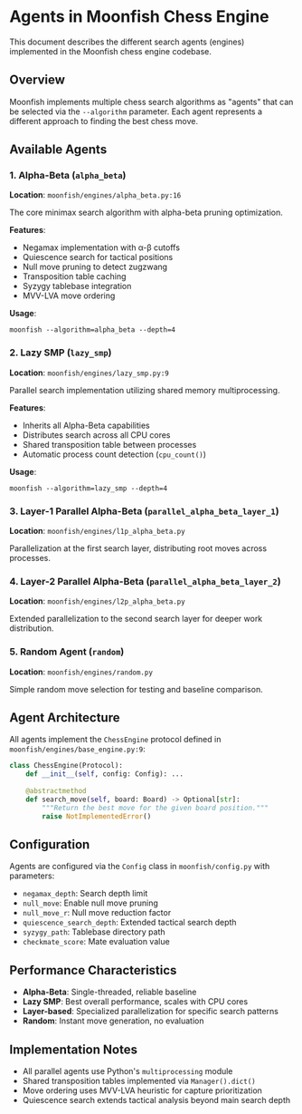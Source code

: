 # Agents in Moonfish Chess Engine

This document describes the different search agents (engines) implemented in the Moonfish chess engine codebase.

## Overview

Moonfish implements multiple chess search algorithms as "agents" that can be selected via the `--algorithm` parameter. Each agent represents a different approach to finding the best chess move.

## Available Agents

### 1. Alpha-Beta (`alpha_beta`)
**Location**: `moonfish/engines/alpha_beta.py:16`

The core minimax search algorithm with alpha-beta pruning optimization.

**Features**:
- Negamax implementation with α-β cutoffs
- Quiescence search for tactical positions
- Null move pruning to detect zugzwang
- Transposition table caching
- Syzygy tablebase integration
- MVV-LVA move ordering

**Usage**:
```shell
moonfish --algorithm=alpha_beta --depth=4
```

### 2. Lazy SMP (`lazy_smp`)
**Location**: `moonfish/engines/lazy_smp.py:9`

Parallel search implementation utilizing shared memory multiprocessing.

**Features**:
- Inherits all Alpha-Beta capabilities
- Distributes search across all CPU cores
- Shared transposition table between processes
- Automatic process count detection (`cpu_count()`)

**Usage**:
```shell
moonfish --algorithm=lazy_smp --depth=4
```

### 3. Layer-1 Parallel Alpha-Beta (`parallel_alpha_beta_layer_1`)
**Location**: `moonfish/engines/l1p_alpha_beta.py`

Parallelization at the first search layer, distributing root moves across processes.

### 4. Layer-2 Parallel Alpha-Beta (`parallel_alpha_beta_layer_2`)
**Location**: `moonfish/engines/l2p_alpha_beta.py`

Extended parallelization to the second search layer for deeper work distribution.

### 5. Random Agent (`random`)
**Location**: `moonfish/engines/random.py`

Simple random move selection for testing and baseline comparison.

## Agent Architecture

All agents implement the `ChessEngine` protocol defined in `moonfish/engines/base_engine.py:9`:

```python
class ChessEngine(Protocol):
    def __init__(self, config: Config): ...
    
    @abstractmethod
    def search_move(self, board: Board) -> Optional[str]:
        """Return the best move for the given board position."""
        raise NotImplementedError()
```

## Configuration

Agents are configured via the `Config` class in `moonfish/config.py` with parameters:

- `negamax_depth`: Search depth limit
- `null_move`: Enable null move pruning
- `null_move_r`: Null move reduction factor
- `quiescence_search_depth`: Extended tactical search depth
- `syzygy_path`: Tablebase directory path
- `checkmate_score`: Mate evaluation value

## Performance Characteristics

- **Alpha-Beta**: Single-threaded, reliable baseline
- **Lazy SMP**: Best overall performance, scales with CPU cores
- **Layer-based**: Specialized parallelization for specific search patterns
- **Random**: Instant move generation, no evaluation

## Implementation Notes

- All parallel agents use Python's `multiprocessing` module
- Shared transposition tables implemented via `Manager().dict()`
- Move ordering uses MVV-LVA heuristic for capture prioritization
- Quiescence search extends tactical analysis beyond main search depth